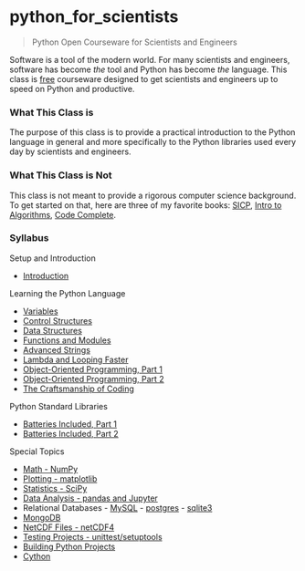 python_for_scientists
=====================

> Python Open Courseware for Scientists and Engineers

Software is a tool of the modern world. For many scientists and engineers, software has become *the* tool and Python has become *the* language. This class is [free](http://www.oreilly.com/openbook/freedom/) courseware designed to get scientists and engineers up to speed on Python and productive.

### What This Class is

The purpose of this class is to provide a practical introduction to the Python language in general and more specifically to the Python libraries used every day by scientists and engineers.

### What This Class is Not

This class is not meant to provide a rigorous computer science background. To get started on that, here are three of my favorite books: [SICP](http://amzn.com/0262510871), [Intro to Algorithms](http://amzn.com/0262033844), [Code Complete](http://amzn.com/0735619670).

### Syllabus

Setup and Introduction

 * [Introduction](classes/00_setup_and_intro/lecture_00.md)

Learning the Python Language

 * [Variables](classes/01_basic_syntax/lecture_01.md)
 * [Control Structures](classes/01_control_statements/lecture_01.5.md)
 * [Data Structures](classes/02_data_structures/lecture_02.md)
 * [Functions and Modules](classes/03_functions_and_modules/lecture_03.md)
 * [Advanced Strings](classes/04_advanced_strings/lecture_04.md)
 * [Lambda and Looping Faster](classes/05_lists_and_lambdas/lecture_05.md)
 * [Object-Oriented Programming, Part 1](classes/06_object_oriented_programming_1/lecture_06.md)
 * [Object-Oriented Programming, Part 2](classes/07_object_oriented_programming_2/lecture_07.md)
 * [The Craftsmanship of Coding](classes/08_taking_the_next_step/lecture_08.md)

Python Standard Libraries

 * [Batteries Included, Part 1](classes/09_std_libs/lecture_09.md)
 * [Batteries Included, Part 2](classes/09_std_libs/lecture_09.5.md)

Special Topics

 * [Math - NumPy](classes/10_numpy/lecture_10.md)
 * [Plotting - matplotlib](classes/12_matplotlib/lecture_12.md)
 * [Statistics - SciPy](classes/11_scipy/lecture_11.md)
 * [Data Analysis - pandas and Jupyter](classes/13_pandas/lecture_13.md)
 * Relational Databases - [MySQL](classes/15_dbs/lecture_15_mysql.md) - [postgres](classes/15_dbs/lecture_15_postgres.md) - [sqlite3](classes/15_dbs/lecture_15_sqlite.md)
 * [MongoDB](classes/18_mongo/lecture_18_mongo.md)
 * [NetCDF Files - netCDF4](classes/14_netcdf/lecture_14.md)
 * [Testing Projects - unittest/setuptools](classes/17_testing_projects/lecture_17.md)
 * [Building Python Projects](classes/19_building_projects/lecture_19.md)
 * [Cython](classes/20_cython/lecture_20.md)
